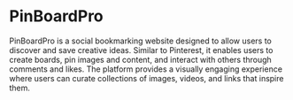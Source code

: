 # PinBoardPro
<p>
PinBoardPro is a social bookmarking website designed to allow users to discover and save creative ideas. Similar to Pinterest, it enables users to create boards, pin images and content, and interact with others through comments and likes. The platform provides a visually engaging experience where users can curate collections of images, videos, and links that inspire them.
</p>